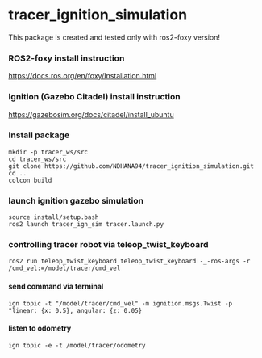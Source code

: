 # tracer_ignition_simulation

This package is created and tested only with ros2-foxy version!

### ROS2-foxy install instruction
https://docs.ros.org/en/foxy/Installation.html

### Ignition (Gazebo Citadel) install instruction
https://gazebosim.org/docs/citadel/install_ubuntu

### Install package
```
mkdir -p tracer_ws/src
cd tracer_ws/src
git clone https://github.com/NDHANA94/tracer_ignition_simulation.git
cd ..
colcon build
```

### launch ignition gazebo simulation
```
source install/setup.bash
ros2 launch tracer_ign_sim tracer.launch.py
```

### controlling tracer robot via teleop_twist_keyboard
```
ros2 run teleop_twist_keyboard teleop_twist_keyboard -_-ros-args -r /cmd_vel:=/model/tracer/cmd_vel
```

#### send command via terminal
```
ign topic -t "/model/tracer/cmd_vel" -m ignition.msgs.Twist -p "linear: {x: 0.5}, angular: {z: 0.05}
```
#### listen to odometry
```
ign topic -e -t /model/tracer/odometry
```
